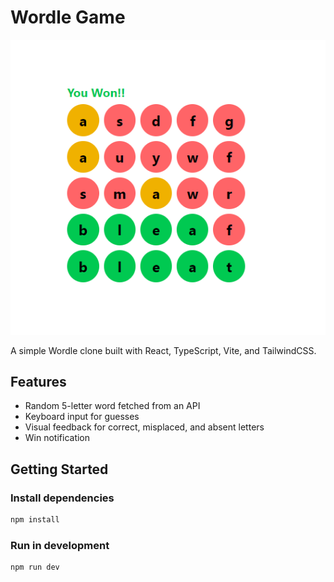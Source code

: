 # Wordle Game

![Screenshot](screenshots\Screenshot1.png)

A simple Wordle clone built with React, TypeScript, Vite, and TailwindCSS.

## Features

- Random 5-letter word fetched from an API
- Keyboard input for guesses
- Visual feedback for correct, misplaced, and absent letters
- Win notification

## Getting Started

### Install dependencies

```sh
npm install
```

### Run in development

```sh
npm run dev
```
